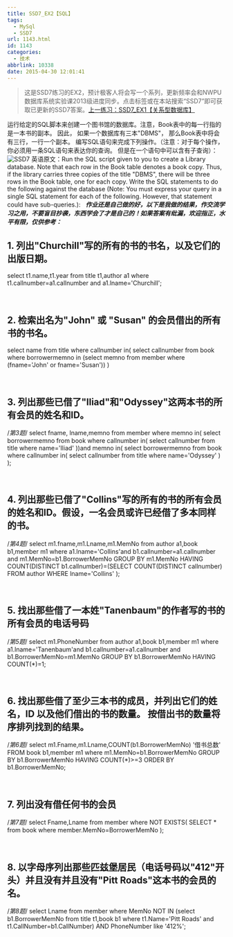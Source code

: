 ```yaml
---
title: SSD7_EX2【SQL】
tags:
  - MySql
  - SSD7
url: 1143.html
id: 1143
categories:
  - 技术
abbrlink: 10338
date: 2015-04-30 12:01:41
---
```


> 这是SSD7练习的EX2，预计极客人将会写一个系列，更新频率会和NWPU数据库系统实验课2013级进度同步。点击标签或在本站搜索“SSD7”即可获取已更新的SSD7答案。[上一练习：SSD7_EX1【关系型数据库】](http://baiyuan.wang/ssd7-ex1-relational-database.html)

运行给定的SQL脚本来创建一个图书馆的数据库。注意，Book表中的每一行指的是一本书的副本。 因此， 如果一个数据库有三本"DBMS"， 那么Book表中将会有三行，一行一个副本。 编写SQL语句来完成下列操作。（注意：对于每个操作，你必须用一条SQL语句来表达你的查询。 但是在一个语句中可以含有子查询）： ![SSD7](http://baiyuan.wang/wp-content/uploads/2015/04/SSD7.jpg) 英语原文：Run the SQL script given to you to create a Library database. Note that each row in the Book table denotes a book copy. Thus, if the library carries three copies of the title "DBMS", there will be three rows in the Book table, one for each copy. Write the SQL statements to do the following against the database (Note: You must express your query in a single SQL statement for each of the following. However, that statement could have sub-queries.):   _**作业还是自己做的好，以下是我做的结果，作交流学习之用，不要盲目抄袭，东西学会了才是自己的！如果答案有纰漏，欢迎指正，水平有限，仅供参考：**_

1\. 列出"Churchill"写的所有的书的书名，以及它们的出版日期。
-------------------------------------

select t1.name,t1.year
from title t1,author a1
where t1.callnumber=a1.callnumber and a1.lname='Churchill';

 

2\. 检索出名为"John" 或 "Susan" 的会员借出的所有书的书名。
---------------------------------------

select name
from title
where callnumber in(
select callnumber
from book
where borrowermemno in
(select memno
from member
where (fname='John' or fname='Susan'))
)

 

3\. 列出那些已借了"Iliad"和"Odyssey"这两本书的所有会员的姓名和ID。
--------------------------------------------

/*第3题*/
select fname, lname,memno
from member
where memno in(
select borrowermemno
from book
where callnumber in(
select callnumber
from title
where name='Iliad'
))and memno in(
select borrowermemno
from book
where callnumber in(
select callnumber
from title
where name='Odyssey'
)
);

 

4\. 列出那些已借了"Collins"写的所有的书的所有会员的姓名和ID。假设，一名会员或许已经借了多本同样的书。
----------------------------------------------------------

/*第4题*/
select  m1.fname,m1.Lname,m1.MemNo
from author a1,book b1,member m1
where a1.lname='Collins'and b1.callnumber=a1.callnumber and m1.MemNo=b1.BorrowerMemNo
GROUP BY m1.MemNo
HAVING COUNT(DISTINCT b1.callnumber)=(SELECT COUNT(DISTINCT callnumber)
FROM author
WHERE lname='Collins'
);

 

5\. 找出那些借了一本姓"Tanenbaum"的作者写的书的所有会员的电话号码
----------------------------------------

/*第5题*/
select m1.PhoneNumber
from author a1,book b1,member m1
where a1.lname='Tanenbaum'and b1.callnumber=a1.callnumber and b1.BorrowerMemNo=m1.MemNo
GROUP BY b1.BorrowerMemNo
HAVING COUNT(*)=1;

 

6\. 找出那些借了至少三本书的成员，并列出它们的姓名，ID 以及他们借出的书的数量。 按借出书的数量将序排列找到的结果。
-------------------------------------------------------------

/*第6题*/
select m1.Fname,m1.Lname,COUNT(b1.BorrowerMemNo) '借书总数'
FROM book b1,member m1
where m1.MemNo=b1.BorrowerMemNo
GROUP BY b1.BorrowerMemNo
HAVING COUNT(*)>=3
ORDER BY b1.BorrowerMemNo;

 

7\. 列出没有借任何书的会员
---------------

/*第7题*/
select Fname,Lname
from member
where NOT EXISTS(
SELECT *
from book
where member.MemNo=BorrowerMemNo
);

 

8\. 以字母序列出那些匹兹堡居民（电话号码以"412"开头）并且没有并且没有"Pitt Roads"这本书的会员的名。
------------------------------------------------------------

/*第8题*/
select Lname
from member
where MemNo NOT IN
(select b1.BorrowerMemNo
from title t1,book b1
where t1.Name='Pitt Roads' and t1.CallNumber=b1.CallNumber)
AND PhoneNumber like '412%';